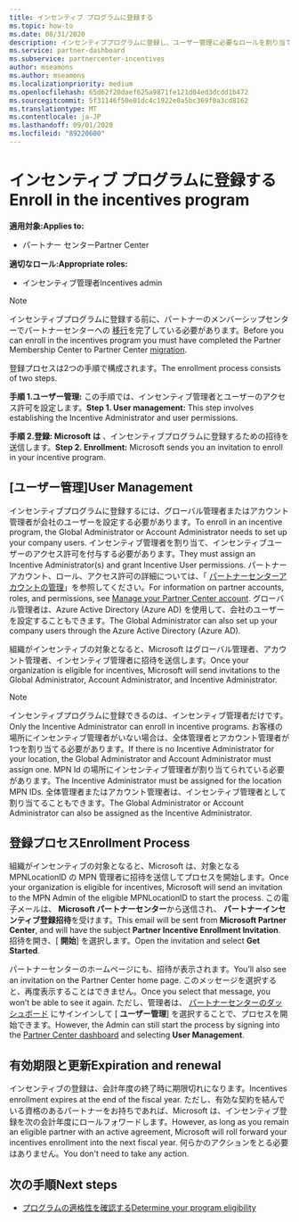 ```yaml
---
title: インセンティブ プログラムに登録する
ms.topic: how-to
ms.date: 08/31/2020
description: インセンティブプログラムに登録し、ユーザー管理に必要なロールを割り当てます。
ms.service: partner-dashboard
ms.subservice: partnercenter-incentives
author: mseamons
ms.author: mseamons
ms.localizationpriority: medium
ms.openlocfilehash: 65d62f20daef625a9871fe121d04ed3dcdd1b472
ms.sourcegitcommit: 5f31146f50e01dc4c1922e0a5bc369f0a3cd8162
ms.translationtype: MT
ms.contentlocale: ja-JP
ms.lasthandoff: 09/01/2020
ms.locfileid: "89220600"
---
```

# <a name="enroll-in-the-incentives-program"></a><span data-ttu-id="c54f9-103">インセンティブ プログラムに登録する</span><span class="sxs-lookup"><span data-stu-id="c54f9-103">Enroll in the incentives program</span></span>

<span data-ttu-id="c54f9-104">**適用対象:**</span><span class="sxs-lookup"><span data-stu-id="c54f9-104">**Applies to:**</span></span>

- <span data-ttu-id="c54f9-105">パートナー センター</span><span class="sxs-lookup"><span data-stu-id="c54f9-105">Partner Center</span></span>

<span data-ttu-id="c54f9-106">**適切なロール:**</span><span class="sxs-lookup"><span data-stu-id="c54f9-106">**Appropriate roles:**</span></span>

- <span data-ttu-id="c54f9-107">インセンティブ管理者</span><span class="sxs-lookup"><span data-stu-id="c54f9-107">Incentives admin</span></span>

>[!NOTE]
><span data-ttu-id="c54f9-108">インセンティブプログラムに登録する前に、パートナーのメンバーシップセンターでパートナーセンターへの [移行](prepare-pmc-pc-migration.md)を完了している必要があります。</span><span class="sxs-lookup"><span data-stu-id="c54f9-108">Before you can enroll in the incentives program you must have completed the Partner Membership Center to Partner Center [migration](prepare-pmc-pc-migration.md).</span></span>

<span data-ttu-id="c54f9-109">登録プロセスは2つの手順で構成されます。</span><span class="sxs-lookup"><span data-stu-id="c54f9-109">The enrollment process consists of two steps.</span></span>

<span data-ttu-id="c54f9-110">**手順 1.ユーザー管理:** この手順では、インセンティブ管理者とユーザーのアクセス許可を設定します。</span><span class="sxs-lookup"><span data-stu-id="c54f9-110">**Step 1. User management:** This step involves establishing the Incentive Administrator and user permissions.</span></span>

<span data-ttu-id="c54f9-111">**手順 2.登録: Microsoft は** 、インセンティブプログラムに登録するための招待を送信します。</span><span class="sxs-lookup"><span data-stu-id="c54f9-111">**Step 2. Enrollment:** Microsoft sends you an invitation to enroll in your incentive program.</span></span>

## <a name="user-management"></a><span data-ttu-id="c54f9-112">[ユーザー管理]</span><span class="sxs-lookup"><span data-stu-id="c54f9-112">User Management</span></span>

<span data-ttu-id="c54f9-113">インセンティブプログラムに登録するには、グローバル管理者またはアカウント管理者が会社のユーザーを設定する必要があります。</span><span class="sxs-lookup"><span data-stu-id="c54f9-113">To enroll in an incentive program, the Global Administrator or Account Administrator needs to set up your company users.</span></span> <span data-ttu-id="c54f9-114">インセンティブ管理者を割り当て、インセンティブユーザーのアクセス許可を付与する必要があります。</span><span class="sxs-lookup"><span data-stu-id="c54f9-114">They must assign an Incentive Administrator(s) and grant Incentive User permissions.</span></span> <span data-ttu-id="c54f9-115">パートナーアカウント、ロール、アクセス許可の詳細については、「 [パートナーセンターアカウントの管理](partner-center-account-setup.md)」を参照してください。</span><span class="sxs-lookup"><span data-stu-id="c54f9-115">For information on partner accounts, roles, and permissions, see [Manage your Partner Center account](partner-center-account-setup.md).</span></span> <span data-ttu-id="c54f9-116">グローバル管理者は、Azure Active Directory (Azure AD) を使用して、会社のユーザーを設定することもできます。</span><span class="sxs-lookup"><span data-stu-id="c54f9-116">The Global Administrator can also set up your company users through the Azure Active Directory (Azure AD).</span></span>

<span data-ttu-id="c54f9-117">組織がインセンティブの対象となると、Microsoft はグローバル管理者、アカウント管理者、インセンティブ管理者に招待を送信します。</span><span class="sxs-lookup"><span data-stu-id="c54f9-117">Once your organization is eligible for incentives, Microsoft will send invitations to the Global Administrator, Account Administrator, and Incentive Administrator.</span></span>

>[!NOTE]
><span data-ttu-id="c54f9-118">インセンティブプログラムに登録できるのは、インセンティブ管理者だけです。</span><span class="sxs-lookup"><span data-stu-id="c54f9-118">Only the Incentive Administrator can enroll in incentive programs.</span></span> <span data-ttu-id="c54f9-119">お客様の場所にインセンティブ管理者がいない場合は、全体管理者とアカウント管理者が1つを割り当てる必要があります。</span><span class="sxs-lookup"><span data-stu-id="c54f9-119">If there is no Incentive Administrator for your location, the Global Administrator and Account Administrator must assign one.</span></span> <span data-ttu-id="c54f9-120">MPN Id の場所にインセンティブ管理者が割り当てられている必要があります。</span><span class="sxs-lookup"><span data-stu-id="c54f9-120">The Incentive Administrator must be assigned for the location MPN IDs.</span></span> <span data-ttu-id="c54f9-121">全体管理者またはアカウント管理者は、インセンティブ管理者として割り当てることもできます。</span><span class="sxs-lookup"><span data-stu-id="c54f9-121">The Global Administrator or Account Administrator can also be assigned as the Incentive Administrator.</span></span>

## <a name="enrollment-process"></a><span data-ttu-id="c54f9-122">登録プロセス</span><span class="sxs-lookup"><span data-stu-id="c54f9-122">Enrollment Process</span></span>

<span data-ttu-id="c54f9-123">組織がインセンティブの対象となると、Microsoft は、対象となる MPNLocationID の MPN 管理者に招待を送信してプロセスを開始します。</span><span class="sxs-lookup"><span data-stu-id="c54f9-123">Once your organization is eligible for incentives, Microsoft will send an invitation to the MPN Admin of the eligible MPNLocationID to start the process.</span></span> <span data-ttu-id="c54f9-124">この電子メールは、 **Microsoft パートナーセンター**から送信され、 **パートナーインセンティブ登録招待**を受けます。</span><span class="sxs-lookup"><span data-stu-id="c54f9-124">This email will be sent from **Microsoft Partner Center**, and will have the subject **Partner Incentive Enrollment Invitation**.</span></span> <span data-ttu-id="c54f9-125">招待を開き、[ **開始**] を選択します。</span><span class="sxs-lookup"><span data-stu-id="c54f9-125">Open the invitation and select **Get Started**.</span></span>

<span data-ttu-id="c54f9-126">パートナーセンターのホームページにも、招待が表示されます。</span><span class="sxs-lookup"><span data-stu-id="c54f9-126">You’ll also see an invitation on the Partner Center home page.</span></span> <span data-ttu-id="c54f9-127">このメッセージを選択すると、再度表示することはできません。</span><span class="sxs-lookup"><span data-stu-id="c54f9-127">Once you select that message, you won’t be able to see it again.</span></span> <span data-ttu-id="c54f9-128">ただし、管理者は、 [パートナーセンターのダッシュボード](https://partner.microsoft.com/dashboard/) にサインインして [ **ユーザー管理**] を選択することで、プロセスを開始できます。</span><span class="sxs-lookup"><span data-stu-id="c54f9-128">However, the Admin can still start the process by signing into the [Partner Center dashboard](https://partner.microsoft.com/dashboard/) and selecting **User Management**.</span></span>

## <a name="expiration-and-renewal"></a><span data-ttu-id="c54f9-129">有効期限と更新</span><span class="sxs-lookup"><span data-stu-id="c54f9-129">Expiration and renewal</span></span>

<span data-ttu-id="c54f9-130">インセンティブの登録は、会計年度の終了時に期限切れになります。</span><span class="sxs-lookup"><span data-stu-id="c54f9-130">Incentives enrollment expires at the end of the fiscal year.</span></span> <span data-ttu-id="c54f9-131">ただし、有効な契約を結んでいる資格のあるパートナーをお持ちであれば、Microsoft は、インセンティブ登録を次の会計年度にロールフォワードします。</span><span class="sxs-lookup"><span data-stu-id="c54f9-131">However, as long as you remain an eligible partner with an active agreement, Microsoft will roll forward your incentives enrollment into the next fiscal year.</span></span> <span data-ttu-id="c54f9-132">何らかのアクションをとる必要はありません。</span><span class="sxs-lookup"><span data-stu-id="c54f9-132">You don't need to take any action.</span></span>

## <a name="next-steps"></a><span data-ttu-id="c54f9-133">次の手順</span><span class="sxs-lookup"><span data-stu-id="c54f9-133">Next steps</span></span>

- [<span data-ttu-id="c54f9-134">プログラムの適格性を確認する</span><span class="sxs-lookup"><span data-stu-id="c54f9-134">Determine your program eligibility</span></span>](incentives-determined-your-program-eligibility.md)
